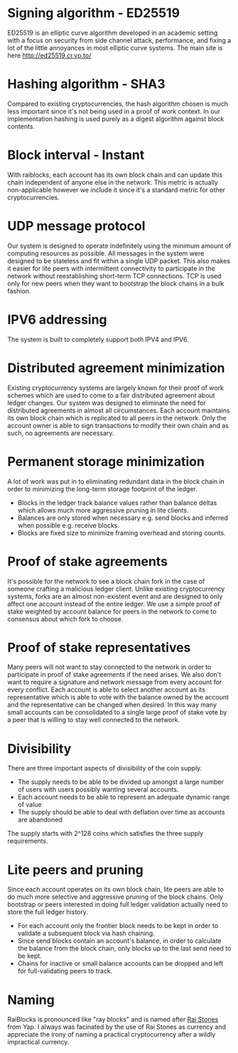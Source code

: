 # Signing algorithm - ED25519
ED25519 is an elliptic curve algorithm developed in an academic setting with a focus on security from side channel attack, performance, and fixing a lot of the little annoyances in most elliptic curve systems.  The main site is here http://ed25519.cr.yp.to/

# Hashing algorithm - SHA3
Compared to existing cryptocurrencies, the hash algorithm chosen is much less important since it's not being used in a proof of work context.  In our implementation hashing is used purely as a digest algorithm against block contents.

# Block interval - Instant
With raiblocks, each account has its own block chain and can update this chain independent of anyone else in the network.  This metric is actually non-applicable however we include it since it's a standard metric for other cryptocurrencies.

# UDP message protocol
Our system is designed to operate indefinitely using the minimum amount of computing resources as possible.  All messages in the system were designed to be stateless and fit within a single UDP packet.  This also makes it easier for lite peers with intermittent connectivity to participate in the network without reestablishing short-term TCP connections.  TCP is used only for new peers when they want to bootstrap the block chains in a bulk fashion.

# IPV6 addressing
The system is built to completely support both IPV4 and IPV6.

# Distributed agreement minimization
Existing cryptocurrency systems are largely known for their proof of work schemes which are used to come to a fair distributed agreement about ledger changes.  Our system was designed to eliminate the need for distributed agreements in almost all circumstances.  Each account maintains its own block chain which is replicated to all peers in the network.  Only the account owner is able to sign transactions to modify their own chain and as such, no agreements are necessary.

# Permanent storage minimization
A lot of work was put in to eliminating redundant data in the block chain in order to minimizing the long-term storage footprint of the ledger.
* Blocks in the ledger track balance values rather than balance deltas which allows much more aggressive pruning in lite clients.
* Balances are only stored when necessary e.g. send blocks and inferred when possible e.g. receive blocks.
* Blocks are fixed size to minimize framing overhead and storing counts.

# Proof of stake agreements
It's possible for the network to see a block chain fork in the case of someone crafting a malicious ledger client.  Unlike existing cryptocurrency systems, forks are an almost non-existent event and are designed to only affect one account instead of the entire ledger.  We use a simple proof of stake weighted by account balance for peers in the network to come to consensus about which fork to choose.

# Proof of stake representatives
Many peers will not want to stay connected to the network in order to participate in proof of stake agreements if the need arises.  We also don't want to require a signature and network message from every account for every conflict.  Each account is able to select another account as its representative which is able to vote with the balance owned by the account and the representative can be changed when desired.  In this way many small accounts can be consolidated to a single large proof of stake vote by a peer that is willing to stay well connected to the network.

# Divisibility
There are three important aspects of divisibility of the coin supply.
* The supply needs to be able to be divided up amongst a large number of users with users possibly wanting several accounts.
* Each account needs to be able to represent an adequate dynamic range of value
* The supply should be able to deal with deflation over time as accounts are abandoned

The supply starts with 2^128 coins which satisfies the three supply requirements.

# Lite peers and pruning
Since each account operates on its own block chain, lite peers are able to do much more selective and aggressive pruning of the block chains.  Only bootstrap or peers interested in doing full ledger validation actually need to store the full ledger history.
* For each account only the frontier block needs to be kept in order to validate a subsequent block via hash chaining.
* Since send blocks contain an account's balance, in order to calculate the balance from the block chain, only blocks up to the last send need to be kept.
* Chains for inactive or small balance accounts can be dropped and left for full-validating peers to track.

# Naming
RaiBlocks is pronounced like "ray blocks" and is named after [Rai Stones](https://en.wikipedia.org/wiki/Rai_stones) from Yap.  I always was facinated by the use of Rai Stones as currency and appreciate the irony of naming a practical cryptocurrency after a wildly impractical currency.
